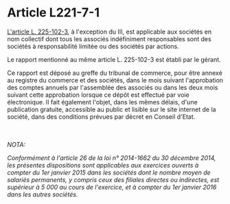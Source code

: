 # Article L221-7-1

<p><a href='/affichCodeArticle.do?cidTexte=LEGITEXT000005634379&idArticle=LEGIARTI000030043093&dateTexte=&categorieLien=cid' title='Code de commerce - art. L225-102-3 (V)'>L'article L. 225-102-3</a>, à l'exception du III, est applicable aux sociétés en nom collectif dont tous les associés indéfiniment responsables sont des sociétés à responsabilité limitée ou des sociétés par actions. </p><p>Le rapport mentionné au même article L. 225-102-3 est établi par le gérant. </p><p>Ce rapport est déposé au greffe du tribunal de commerce, pour être annexé au registre du commerce et des sociétés, dans le mois suivant l'approbation des comptes annuels par l'assemblée des associés ou dans les deux mois suivant cette approbation lorsque ce dépôt est effectué par voie électronique. Il fait également l'objet, dans les mêmes délais, d'une publication gratuite, accessible au public et lisible sur le site internet de la société, dans des conditions prévues par décret en Conseil d'Etat.</p><br/><br/><i>NOTA:<p>Conformément à l'article 26 de la loi n° 2014-1662 du 30 décembre 2014, les présentes dispositions sont applicables aux exercices ouverts à compter du 1er janvier 2015 dans les sociétés dont le nombre moyen de salariés permanents, y compris ceux des filiales directes ou indirectes, est supérieur à 5 000 au cours de l'exercice, et à compter du 1er janvier 2016 dans les autres sociétés.</p></i>